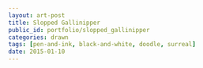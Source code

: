 ```yaml
---
layout: art-post
title: Slopped Gallinipper
public_id: portfolio/slopped_gallinipper
categories: drawn
tags: [pen-and-ink, black-and-white, doodle, surreal]
date: 2015-01-10
---
```

